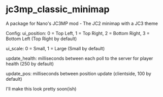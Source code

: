 # jc3mp_classic_minimap
A package for Nano's JC3MP mod - The JC2 minimap with a JC3 theme

Config:
ui_position: 0 = Top Left, 1 = Top Right, 2 = Bottom Right, 3 = Bottom Left (Top Right by default)

ui_scale: 0 = Small, 1 = Large (Small by default)

update_health: milliseconds between each poll to the server for player health (250 by default)

update_pos: milliseconds between position update (clientside, 100 by default)


I'll make this look pretty soon(ish)
